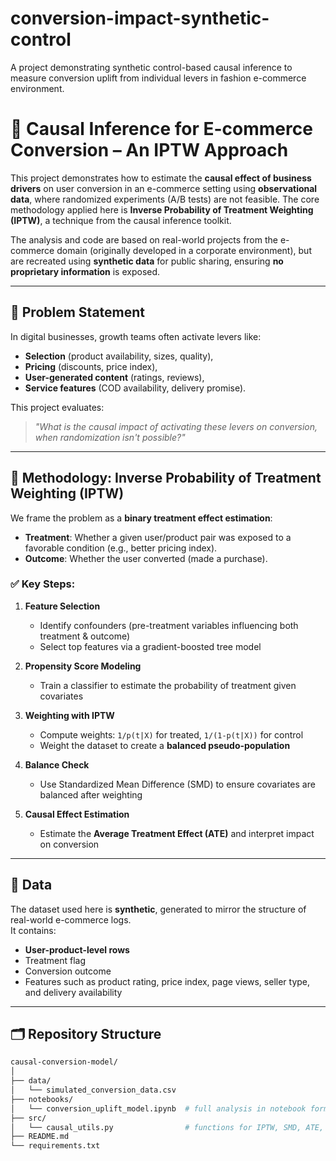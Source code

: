 # conversion-impact-synthetic-control
A project demonstrating synthetic control-based causal inference to measure conversion uplift from individual levers in fashion e-commerce environment.
# 🧠 Causal Inference for E-commerce Conversion – An IPTW Approach

This project demonstrates how to estimate the **causal effect of business drivers** on user conversion in an e-commerce setting using **observational data**, where randomized experiments (A/B tests) are not feasible. The core methodology applied here is **Inverse Probability of Treatment Weighting (IPTW)**, a technique from the causal inference toolkit.

The analysis and code are based on real-world projects from the e-commerce domain (originally developed in a corporate environment), but are recreated using **synthetic data** for public sharing, ensuring **no proprietary information** is exposed.

---

## 🎯 Problem Statement

In digital businesses, growth teams often activate levers like:
- **Selection** (product availability, sizes, quality),
- **Pricing** (discounts, price index),
- **User-generated content** (ratings, reviews),
- **Service features** (COD availability, delivery promise).

This project evaluates:  
> _"What is the causal impact of activating these levers on conversion, when randomization isn't possible?"_

---

## 🧰 Methodology: Inverse Probability of Treatment Weighting (IPTW)

We frame the problem as a **binary treatment effect estimation**:
- **Treatment**: Whether a given user/product pair was exposed to a favorable condition (e.g., better pricing index).
- **Outcome**: Whether the user converted (made a purchase).

### ✅ Key Steps:

1. **Feature Selection**  
   - Identify confounders (pre-treatment variables influencing both treatment & outcome)
   - Select top features via a gradient-boosted tree model

2. **Propensity Score Modeling**  
   - Train a classifier to estimate the probability of treatment given covariates

3. **Weighting with IPTW**  
   - Compute weights: `1/p(t|X)` for treated, `1/(1-p(t|X))` for control
   - Weight the dataset to create a **balanced pseudo-population**

4. **Balance Check**  
   - Use Standardized Mean Difference (SMD) to ensure covariates are balanced after weighting

5. **Causal Effect Estimation**  
   - Estimate the **Average Treatment Effect (ATE)** and interpret impact on conversion

---

## 🧪 Data

The dataset used here is **synthetic**, generated to mirror the structure of real-world e-commerce logs.  
It contains:
- **User-product-level rows**
- Treatment flag
- Conversion outcome
- Features such as product rating, price index, page views, seller type, and delivery availability
---

## 🗂️ Repository Structure

```bash
causal-conversion-model/
│
├── data/
│   └── simulated_conversion_data.csv
├── notebooks/
│   └── conversion_uplift_model.ipynb  # full analysis in notebook format
├── src/
│   └── causal_utils.py                # functions for IPTW, SMD, ATE, etc.
├── README.md
└── requirements.txt
